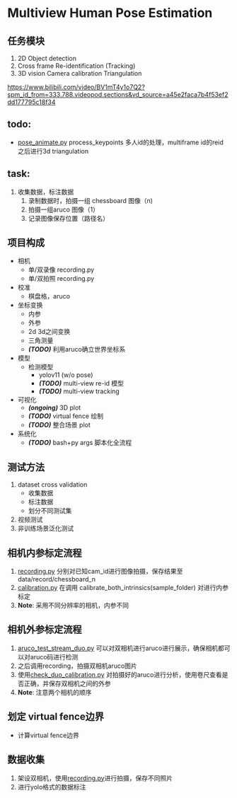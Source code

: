 # Multiview Human Pose Estimation


## 任务模块
1. 2D Object detection 
2. Cross frame Re-identification (Tracking)
3. 3D vision
Camera calibration
Triangulation


https://www.bilibili.com/video/BV1mT4y1o7Q2?spm_id_from=333.788.videopod.sections&vd_source=a45e2faca7b4f53ef2dd177795c18f34


## todo:
* [pose_animate.py](pose_animate.py) process_keypoints 多人id的处理，multiframe id的reid 之后进行3d triangulation

## task:
1. 收集数据，标注数据
   1. 录制数据时，拍摄一组 chessboard 图像（n)
   2. 拍摄一组aruco 图像（1）
   3. 记录图像保存位置（路径名）

## 项目构成
* 相机
  * 单/双录像 recording.py
  * 单/双拍照 recording.py
* 校准
  * 棋盘格，aruco
* 坐标变换
  * 内参 
  * 外参
  * 2d 3d之间变换
  * 三角测量
  * ***(TODO)*** 利用aruco确立世界坐标系
* 模型
  * 检测模型
    * yolov11 (w/o pose)
    * ***(TODO)*** multi-view re-id 模型 
    * ***(TODO)*** multi-view tracking
* 可视化
  * ***(ongoing)*** 3D plot
  * ***(TODO)*** virtual fence 绘制
  * ***(TODO)*** 整合场景 plot
* 系统化
  * ***(TODO)*** bash+py args  脚本化全流程
    
## 测试方法
1. dataset cross validation
   * 收集数据
   * 标注数据
   * 划分不同测试集
2. 视频测试
3. 非训练场景泛化测试


## 相机内参标定流程
1. [recording.py](recording.py) 分别对已知cam_id进行图像拍摄，保存结果至 data/record/chessboard_n
2. [calibration.py](calibration.py) 在调用 calibrate_both_intrinsics(sample_folder) 对进行内参标定
4. **Note**: 采用不同分辨率的相机，内参不同 

## 相机外参标定流程
1. [aruco_test_stream_duo.py](aruco_test_stream_duo.py)  可以对双相机进行aruco进行展示，确保相机都可以对aruco码进行检测
2. 之后调用recording，拍摄双相机aruco图片
3. 使用[check_duo_calibration.py](check_duo_calibration.py) 对拍摄好的aruco进行分析，使用卷尺查看是否正确，并保存双相机之间的外参 
4. **Note**: 注意两个相机的顺序

## 划定 virtual fence边界
* 计算virtual fence边界


## 数据收集
1. 架设双相机，使用[recording.py](recording.py)进行拍摄，保存不同照片
2. 进行yolo格式的数据标注